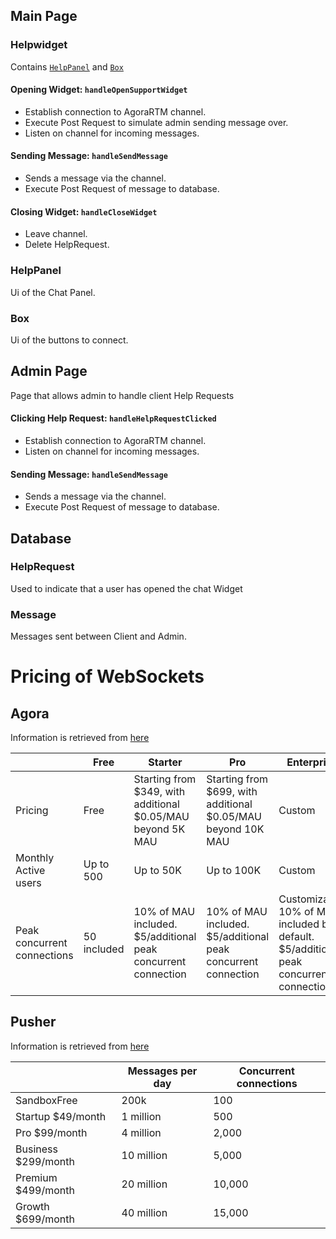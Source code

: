 ## Main Page

### Helpwidget

Contains [`HelpPanel`]() and [`Box`]()

#### Opening Widget: `handleOpenSupportWidget`

- Establish connection to AgoraRTM channel.
- Execute Post Request to simulate admin sending message over.
- Listen on channel for incoming messages.

#### Sending Message: `handleSendMessage`

- Sends a message via the channel.
- Execute Post Request of message to database.

#### Closing Widget: `handleCloseWidget`

- Leave channel.
- Delete HelpRequest.

### HelpPanel

Ui of the Chat Panel.

### Box

Ui of the buttons to connect.

## Admin Page

Page that allows admin to handle client Help Requests

#### Clicking Help Request: `handleHelpRequestClicked`

- Establish connection to AgoraRTM channel.
- Listen on channel for incoming messages.

#### Sending Message: `handleSendMessage`

- Sends a message via the channel.
- Execute Post Request of message to database.

## **Database**

### **HelpRequest**

Used to indicate that a user has opened the chat Widget

### **Message**

Messages sent between Client and Admin.

# Pricing of WebSockets

## Agora

Information is retrieved from [here](https://www.agora.io/en/pricing/chat/)

|                             | Free        | Starter                                                       | Pro                                                           | Enterprise                                                                             |     |
| --------------------------- | ----------- | ------------------------------------------------------------- | ------------------------------------------------------------- | -------------------------------------------------------------------------------------- | --- |
| Pricing                     | Free        | Starting from $349, with additional $0.05/MAU beyond 5K MAU   | Starting from $699, with additional $0.05/MAU beyond 10K MAU  | Custom                                                                                 |
| Monthly Active users        | Up to 500   | Up to 50K                                                     | Up to 100K                                                    | Custom                                                                                 |
| Peak concurrent connections | 50 included | 10% of MAU included. $5/additional peak concurrent connection | 10% of MAU included. $5/additional peak concurrent connection | Customizable. 10% of MAU included by default. $5/additional peak concurrent connection |

## Pusher

Information is retrieved from [here](https://pusher.com/channels/pricing)

|                     | Messages per day | Concurrent connections |
| ------------------- | ---------------- | ---------------------- |
| SandboxFree         | 200k             | 100                    |
| Startup $49/month   | 1 million        | 500                    |
| Pro $99/month       | 4 million        | 2,000                  |
| Business $299/month | 10 million       | 5,000                  |
| Premium $499/month  | 20 million       | 10,000                 |
| Growth $699/month   | 40 million       | 15,000                 |

